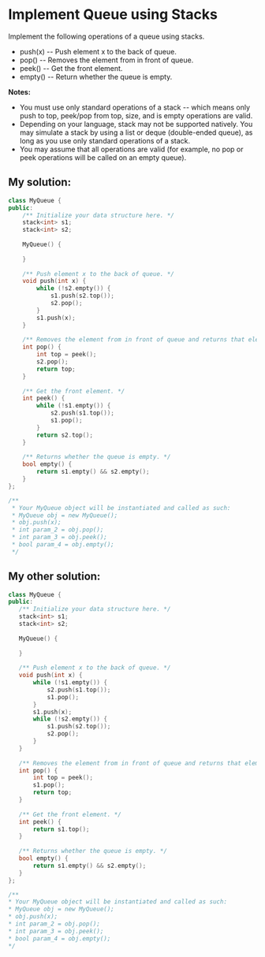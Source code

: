 # Implement Queue using Stacks

Implement the following operations of a queue using stacks.

* push(x) -- Push element x to the back of queue.
* pop() -- Removes the element from in front of queue.
* peek() -- Get the front element.
* empty() -- Return whether the queue is empty.

**Notes:**

* You must use only standard operations of a stack -- which means only push to top, peek/pop from top, size, and is empty operations are valid.
* Depending on your language, stack may not be supported natively. You may simulate a stack by using a list or deque (double-ended queue), as long as you use only standard operations of a stack.
* You may assume that all operations are valid (for example, no pop or peek operations will be called on an empty queue).

## My solution:

```cpp
class MyQueue {
public:
    /** Initialize your data structure here. */
    stack<int> s1;
    stack<int> s2;
    
    MyQueue() {
        
    }
    
    /** Push element x to the back of queue. */
    void push(int x) {
        while (!s2.empty()) {
            s1.push(s2.top());
            s2.pop();
        }
        s1.push(x);
    }
    
    /** Removes the element from in front of queue and returns that element. */
    int pop() {
        int top = peek();
        s2.pop();
        return top;
    }
    
    /** Get the front element. */
    int peek() {
        while (!s1.empty()) {
            s2.push(s1.top());
            s1.pop();
        }
        return s2.top();
    }
    
    /** Returns whether the queue is empty. */
    bool empty() {
        return s1.empty() && s2.empty();
    }
};

/**
 * Your MyQueue object will be instantiated and called as such:
 * MyQueue obj = new MyQueue();
 * obj.push(x);
 * int param_2 = obj.pop();
 * int param_3 = obj.peek();
 * bool param_4 = obj.empty();
 */
 ```

 ## My other solution:

 ```cpp
 class MyQueue {
public:
    /** Initialize your data structure here. */
    stack<int> s1;
    stack<int> s2;
    
    MyQueue() {
        
    }
    
    /** Push element x to the back of queue. */
    void push(int x) {
        while (!s1.empty()) {
            s2.push(s1.top());
            s1.pop();
        }
        s1.push(x);
        while (!s2.empty()) {
            s1.push(s2.top());
            s2.pop();
        }
    }
    
    /** Removes the element from in front of queue and returns that element. */
    int pop() {
        int top = peek();
        s1.pop();
        return top;
    }
    
    /** Get the front element. */
    int peek() {
        return s1.top();
    }
    
    /** Returns whether the queue is empty. */
    bool empty() {
        return s1.empty() && s2.empty();
    }
};

/**
 * Your MyQueue object will be instantiated and called as such:
 * MyQueue obj = new MyQueue();
 * obj.push(x);
 * int param_2 = obj.pop();
 * int param_3 = obj.peek();
 * bool param_4 = obj.empty();
 */
 ```
 